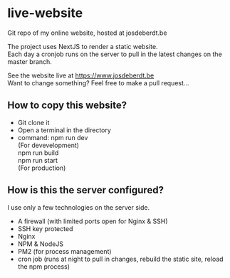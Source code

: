 # live-website
Git repo of my online website, hosted at josdeberdt.be

The project uses NextJS to render a static website.  
Each day a cronjob runs on the server to pull in the latest changes on the master branch.

See the website live at https://www.josdeberdt.be  
Want to change something? Feel free to make a pull request...

## How to copy this website?
- Git clone it
- Open a terminal in the directory
- command: npm run dev  
  (For devevelopment)  
  npm run build   
  npm run start  
  (For production)  
  
## How is this the server configured?
I use only a few technologies on the server side.  
- A firewall (with limited ports open for Nginx & SSH)
- SSH key protected
- Nginx
- NPM & NodeJS
- PM2 (for process management)  
- cron job (runs at night to pull in changes, rebuild the static site, reload the npm process)
